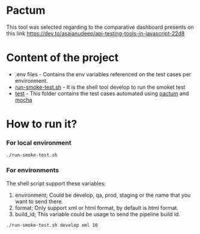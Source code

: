#

# Pactum
This tool was selected regarding to the comparative dashboard presents on this link https://dev.to/asaianudeep/api-testing-tools-in-javascript-22d8

# Content of the project

- .env files - Contains the env variables referenced on the test cases per environment.
- [run-smoke-test.sh](run-smoke-test.sh) - It is the shell tool develop to run the smoket test
- [test](test) - This folder contains the test cases automated using [pactum](https://pactumjs.github.io/#/) and [mocha](https://mochajs.org/)

# How to run it?

### For local environment
```
./run-smoke-test.sh
```
### For environments
The shell script support these variables:
1. environment; Could be develop, qa, prod, staging or the name that you want to send there.
2. format; Only support xml or html format, by default is html format.
3. build_id; This variable could be usage to send the pipeline build id.
```
./run-smoke-test.sh develop xml 10
```